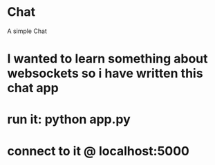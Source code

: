# Chat
A simple Chat
# I wanted to learn something about websockets so i have written this chat app
# run it: python app.py
# connect to it @ localhost:5000

